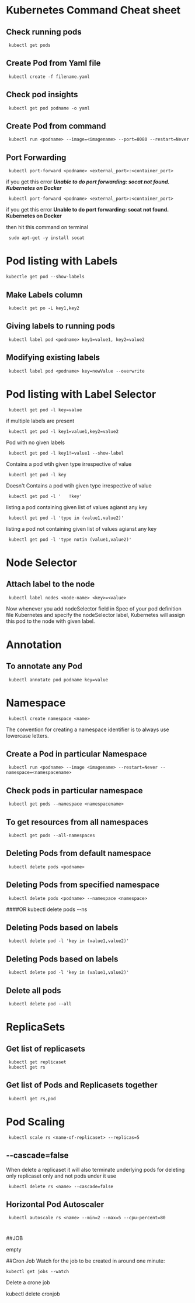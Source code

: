 # Kubernetes Command Cheat sheet

## Check running pods

	 kubectl get pods

## Create Pod from Yaml file

	 kubectl create -f filename.yaml 

## Check pod insights

	 kubectl get pod podname -o yaml

## Create Pod from command

	 kubectl run <podname> --image=<imagename> --port=8080 --restart=Never


## Port Forwarding

     kubectl port-forward <podname> <external_port>:<container_port>
if you get this error ***Unable to do port forwarding: socat not found. Kubernetes on Docker***

	 kubectl port-forward <podname> <external_port>:<container_port>
if you get this error **Unable to do port forwarding: socat not found. Kubernetes on Docker** 

then hit this command on terminal 

  	 sudo apt-get -y install socat

# Pod listing with Labels

	kubectle get pod --show-labels

## Make Labels column

	 kubeclt get po -L key1,key2

## Giving labels to running pods 

	 kubectl label pod <podname> key1=value1, key2=value2

## Modifying existing labels

	 kubectl label pod <podname> key=newValue --overwrite

# Pod listing with Label Selector
	 kubectl get pod -l key=value

if multiple labels are present

	 kubectl get pod -l key1=value1,key2=value2 

Pod with no given labels

	 kubectl get pod -l key1!=value1 --show-label	

Contains a pod wtih given type irrespective of value
	 
	 kubectl get pod -l key

Doesn't Contains a pod wtih given type irrespective of value
	 
	 kubectl get pod -l '	!key'

listing a pod containing given list of values  agianst any key
	 
	 kubectl get pod -l 'type in (value1,value2)'


listing a pod not containing given list of values  agianst any key
	 
	 kubectl get pod -l 'type notin (value1,value2)'

# Node Selector

## Attach label to the node

	 kubectl label nodes <node-name> <key>=<value>

Now whenever you add nodeSelector field in Spec of your pod definition file Kubernetes and specify the nodeSelector label, Kubernetes will assign this pod to the node with given label.


# Annotation

## To annotate any Pod

	 kubectl annotate pod podname key=value

# Namespace

	 kubectl create namespace <name>
The convention for creating a namespace identifier is to always use lowercase letters.

## Create a Pod in particular Namespace

	 kubectl run <podname> --image <imagename> --restart=Never --namespace=<namespacename>

## Check pods in particular namespace

	 kubectl get pods --namespace <namespacename>

 
## To get resources from all namespaces 

	 kubectl get pods --all-namespaces

## Deleting Pods from default namespace

	 kubectl delete pods <podname> 

## Deleting Pods from specified namespace

	 kubectl delete pods <podname> --namespace <namespace>
####OR
	 kubectl delete pods <podname> --ns <namespace>


## Deleting Pods based on labels

	 kubectl delete pod -l 'key in (value1,value2)'

## Deleting Pods based on labels

	 kubectl delete pod -l 'key in (value1,value2)'

## Delete all pods

	 kubectl delete pod --all

# ReplicaSets

## Get list of replicasets
	 kubectl get replicaset
	 kubectl get rs

## Get list of Pods and Replicasets together
	 kubectl get rs,pod 
	
# Pod Scaling
	 kubectl scale rs <name-of-replicaset> --replicas=5
## --cascade=false
When delete a replicaset it will also terminate underlying pods for deleting only replicaset only and not pods under it use

	 kubectl delete rs <name> --cascade=false
## Horizontal Pod Autoscaler
	 kubectl autoscale rs <name> --min=2 --max=5 --cpu-percent=80
#
##JOB

empty


##Cron Job
Watch for the job to be created in around one minute:

	kubectl get jobs --watch
	
Delete a crone job

kubectl delete cronjob <jobname>